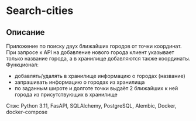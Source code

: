 # Search-cities
## Описание
Приложение по поиску двух ближайших городов от точки координат.  
При запросе к API на добавление нового города клиент указывает только название города, а в хранилище добавляются также координаты.  
Функционал:  
 - добавлять/удалять в хранилище информацию о городах (название)  
 - запрашивать информацию о городах из хранилища  
 - по заданным широте и долготе точки выдаёт 2 ближайших к ней города из присутствующих в хранилище

Стэк: Python 3.11, FasAPI, SQLAlchemy, PostgreSQL, Alembic, Docker, docker-compose
